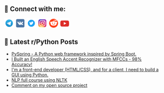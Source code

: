 ## 🔎 Connect with me:
[<img src="https://github.com/bullbesh/bullbesh/blob/main/images/Telegram.png" width="32" height="32" />](https://t.me/bullbesh)
[<img src="https://github.com/bullbesh/bullbesh/blob/main/images/VK.png" width="32" height="32" />](https://vk.com/bullbesh)
[<img src="https://github.com/bullbesh/bullbesh/blob/main/images/Twitter.png" width="32" height="32" />](https://twitter.com/bullbesh1)
[<img src="https://github.com/bullbesh/bullbesh/blob/main/images/Instagram.png" width="32" height="32" />](https://www.instagram.com/bullbesh)
[<img src="https://github.com/bullbesh/bullbesh/blob/main/images/Reddit.png" width="32" height="32" />](https://www.reddit.com/user/bullbesh)
[<img src="https://github.com/bullbesh/bullbesh/blob/main/images/YouTube.png" width="32" height="32" />](https://www.youtube.com/channel/UCtfjRs6uzgq5mfm8S06WTcg)

## 📕 Latest r/Python Posts
<!-- BLOG-POST-LIST:START -->
- [PySpring - A Python web framework inspired by Spring Boot.](https://www.reddit.com/r/Python/comments/1lc3s8t/pyspring_a_python_web_framework_inspired_by/)
- [I Built an English Speech Accent Recognizer with MFCCs - 98% Accuracy!](https://www.reddit.com/r/Python/comments/1lbyneb/i_built_an_english_speech_accent_recognizer_with/)
- [I&#39;m a front-end developer &lpar;HTML/CSS&rpar;, and for a client, I need to build a GUI using Python.](https://www.reddit.com/r/Python/comments/1lbyfss/im_a_frontend_developer_htmlcss_and_for_a_client/)
- [NLP full course using NLTK](https://www.reddit.com/r/Python/comments/1lbwmfy/nlp_full_course_using_nltk/)
- [Comment on my open source project](https://www.reddit.com/r/Python/comments/1lbt08y/comment_on_my_open_source_project/)
<!-- BLOG-POST-LIST:END -->
